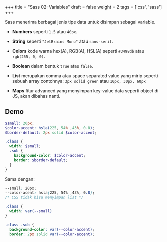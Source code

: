 +++
title = "Sass 02: Variables"
draft = false
weight = 2
tags = ['css', 'sass']
+++

Sass menerima berbagai jenis tipe data untuk disimpan sebagai variable.

- **Numbers** seperti `1.5` atau `40px`.

- **String** seperti `"JetBrains Mono"` atau `sans-serif`.

- **Colors** kode warna hex(A), RGB(A), HSL(A) seperti `#3498db` atau `rgb(255, 0, 0)`.

- **Boolean** dalam bentuk `true` atau `false`.

- **List** merupakan comma atau space separated value yang mirip seperti sebuah array contohnya: `3px solid green` atau `10px, 30px, 60px`

- **Maps** fitur advanced yang menyimpan key-value data seperti object di JS, akan dibahas nanti.

## Demo

```scss
$small: 20px;
$color-accent: hsla(225, 54% ,43%, 0.8);
$border-default: 2px solid $color-accent;

.class {
  width: $small;
  .sub {
    background-color: $color-accent;
    border: $border-default;
  }
}

```
Sama dengan:
```css
--small: 20px;
--color-acent: hsla(225, 54% ,43%, 0.8);
/* CSS tidak bisa menyimpan list */

.class {
  width: var(--small)
}

.class .sub {
  background-color: var(--color-accent); 
  border: 2px solid var(--color-accent); 
```